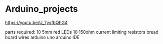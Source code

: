 # Arduino_projects

https://youtu.be/U_7ysfbQhG4

parts required:
10 5mm red LEDs
10 150ohm current limiting resistors
bread board
wires
arduino uno
arduino IDE

